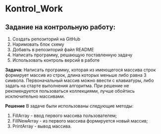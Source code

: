 # Kontrol_Work

## Задание на контрольную работу:

1. Создать репозиторий на GitHub
2. Наримовать блок схему
3. Добавть в репозиторий файл README
4. Написать программу, решающую поставленную задачу
5. Использовать контроль версий в работе

**Задача:**
Написать программу, которая из имеющегося массива строк формирует массив из строк, длина которых меньше либо равна 3 символа. Первоначальный массив можно ввести с клавиатуры, либо задать на старте выполнения алгоритма. При решение не рекомендуется пользоваться коллекциями, лучше обойтись исключительно массивами.

**Решение**
В задаче были использованы следующие методы:
1. FillArray - ввод первого массива пользователем;
2. FillNewArray - из первого массива формируется новый массив;
3. PrintArray - вывод массива.
